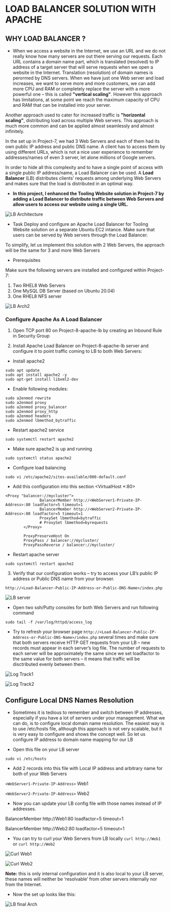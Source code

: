 # LOAD BALANCER SOLUTION WITH APACHE

## **WHY LOAD BALANCER ?**

- When we access a website in the Internet, we use an URL and we do not really know how many servers are out there serving our requests. Each URL contains a domain name part, which is translated (resolved) to IP address of a target server that will serve requests when we open a website in the Internet. Translation (resolution) of domain names is perormed by DNS servers.
When we have just one Web server and load increases, we want to serve more and more customers, we can add more CPU and RAM or completely replace the server with a more powerful one – this is called **"vertical scaling"**. However this approach has limitations, at some point we reach the maximum capacity of CPU and RAM that can be installed into your server.

Another approach used to cater for increased traffic is **"horizontal scaling"**, distributing load across multiple Web servers. This approach is much more common and can be applied almost seamlessly and almost infinitely.

In the set up in Project-7, we had 3 Web Servers and each of them had its own public IP address and public DNS name. A client has to access them by using different URLs, which is not a nice user experience to remember addresses/names of even 3 server, let alone millions of Google servers.

In order to hide all this complexity and to have a single point of access with a single public IP address/name, a Load Balancer can be used. A **Load Balancer** (LB) distributes clients’ requests among underlying Web Servers and makes sure that the load is distributed in an optimal way.

- **In this project, I enhanced the Tooling Website solution in Project-7 by adding a Load Balancer to distribute traffic between Web Servers and allow users to access our website using a single URL.**

![LB Architecture](./images/LB%20Archi.png)


- Task
Deploy and configure an Apache Load Balancer for Tooling Website solution on a separate Ubuntu EC2 intance. Make sure that users can be served by Web servers through the Load Balancer.

To simplify, let us implement this solution with 2 Web Servers, the approach will be the same for 3 and more Web Servers

- Prerequisites

Make sure the following servers are installed and configured within Project-7:
1. Two RHEL8 Web Servers
2. One MySQL DB Server (based on Ubuntu 20.04)
3. One RHEL8 NFS server


![LB Arch2](./images/LB%20Arch2.png)


### **Configure Apache As A Load Balancer**

1. Open TCP port 80 on Project-8-apache-lb by creating an Inbound Rule in Security Group


2. Install Apache Load Balancer on Project-8-apache-lb server and configure it to point traffic coming to LB to both Web Servers: 

- Install apache2
```
sudo apt update
sudo apt install apache2 -y
sudo apt-get install libxml2-dev
```


- Enable following modules:
```
sudo a2enmod rewrite
sudo a2enmod proxy
sudo a2enmod proxy_balancer
sudo a2enmod proxy_http
sudo a2enmod headers
sudo a2enmod lbmethod_bytraffic
```

- Restart apache2 service

`sudo systemctl restart apache2`


- Make sure apache2 is up and running

`sudo systemctl status apache2`


- Configure load balancing

`sudo vi /etc/apache2/sites-available/000-default.conf`

- Add this configuration into this section <VirtualHost *:80>  </VirtualHost>


```
<Proxy "balancer://mycluster">
               BalancerMember http://<WebServer1-Private-IP-Address>:80 loadfactor=5 timeout=1
               BalancerMember http://<WebServer2-Private-IP-Address>:80 loadfactor=5 timeout=1
               ProxySet lbmethod=bytraffic
               # ProxySet lbmethod=byrequests
        </Proxy>

        ProxyPreserveHost On
        ProxyPass / balancer://mycluster/
        ProxyPassReverse / balancer://mycluster/
```

- Restart apache server

`sudo systemctl restart apache2`


3. Verify that our configuration works – try to access your LB’s public IP address or Public DNS name from your browser.

`http://<Load-Balancer-Public-IP-Address-or-Public-DNS-Name>/index.php`

![LB server](./images/LB%20WebUp.png)


- Open two ssh/Putty consoles for both Web Servers and run following command

`sudo tail -f /var/log/httpd/access_log`

- Try to refresh your browser page `http://<Load-Balancer-Public-IP-Address-or-Public-DNS-Name>/index.php` several times and make sure that both servers receive HTTP GET requests from your LB – new records must appear in each server’s log file. The number of requests to each server will be approximately the same since we set loadfactor to the same value for both servers – it means that traffic will be disctributed evenly between them.

![Log Track1](./images/LogTrack1.png)

![Log Track2](./images/LogTrack2.png)



## Configure Local DNS Names Resolution

- Sometimes it is tedious to remember and switch between IP addresses, especially if you have a lot of servers under your management.
What we can do, is to configure local domain name resolution. The easiest way is to use /etc/hosts file, although this approach is not very scalable, but it is very easy to configure and shows the concept well. So let us configure IP address to domain name mapping for our LB

- Open this file on your LB server

`sudo vi /etc/hosts`

- Add 2 records into this file with Local IP address and arbitrary name for both of your Web Servers

`<WebServer1-Private-IP-Address>` Web1

`<WebServer2-Private-IP-Address>` Web2

- Now you can update your LB config file with those names instead of IP addresses.

BalancerMember http://Web1:80 loadfactor=5 timeout=1

BalancerMember http://Web2:80 loadfactor=5 timeout=1

- You can try to curl your Web Servers from LB locally `curl http://Web1` or `curl http://Web2`

![Curl Web1](./images/Curl%20Web1.png)

![Curl Web2](./images/Curl%20Web2.png)


**Note:** this is only internal configuration and it is also local to your LB server, these names will neither be ‘resolvable’ from other servers internally nor from the Internet.

- Now the set up looks like this:

![LB final Arch](./images/LB%20final%20Arch.png)

